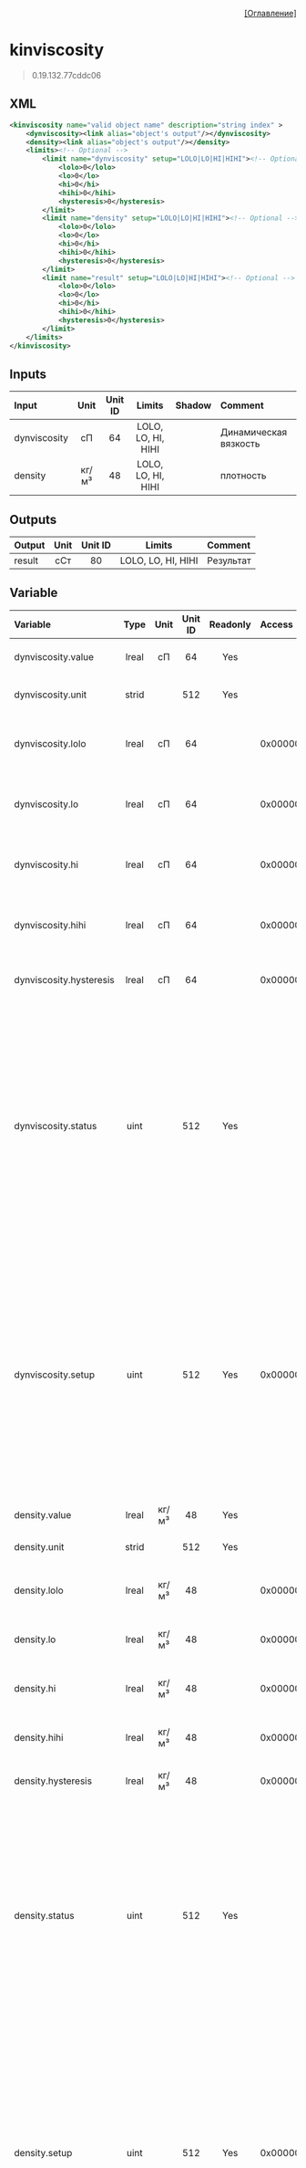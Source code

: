 <p align='right'><a href='index.html'>[Оглавление]</a></p>

# kinviscosity
> 0.19.132.77cddc06
## XML
````xml
<kinviscosity name="valid object name" description="string index" >
	<dynviscosity><link alias="object's output"/></dynviscosity>
	<density><link alias="object's output"/></density>
	<limits><!-- Optional -->
		<limit name="dynviscosity" setup="LOLO|LO|HI|HIHI"><!-- Optional -->
			<lolo>0</lolo>
			<lo>0</lo>
			<hi>0</hi>
			<hihi>0</hihi>
			<hysteresis>0</hysteresis>
		</limit>
		<limit name="density" setup="LOLO|LO|HI|HIHI"><!-- Optional -->
			<lolo>0</lolo>
			<lo>0</lo>
			<hi>0</hi>
			<hihi>0</hihi>
			<hysteresis>0</hysteresis>
		</limit>
		<limit name="result" setup="LOLO|LO|HI|HIHI"><!-- Optional -->
			<lolo>0</lolo>
			<lo>0</lo>
			<hi>0</hi>
			<hihi>0</hihi>
			<hysteresis>0</hysteresis>
		</limit>
	</limits>
</kinviscosity>
````

## Inputs
Input | Unit | Unit ID | Limits | Shadow | Comment
:-- |:--:|:--:|:--:|:--:|:--
dynviscosity | сП | 64 | LOLO, LO, HI, HIHI |  | Динамическая вязкость
density | кг/м³ | 48 | LOLO, LO, HI, HIHI |  | плотность

## Outputs
Output | Unit | Unit ID | Limits | Comment
:-- |:--:|:--:|:--:|:--
result | сСт | 80 | LOLO, LO, HI, HIHI | Результат

## Variable
Variable | Type | Unit | Unit ID | Readonly | Access | Comment
:-- |:--:|:--:|:--:|:--:|:-- |:--
dynviscosity.value | lreal | сП | 64 | Yes |   | Динамическая вязкость. Текущее значение
dynviscosity.unit | strid |  | 512 | Yes |   | Динамическая вязкость. Единицы измерения
dynviscosity.lolo | lreal | сП | 64 |  | 0x00000200 | Динамическая вязкость. Значение аварийного минимума
dynviscosity.lo | lreal | сП | 64 |  | 0x00000200 | Динамическая вязкость. Значение предаварийного минимума
dynviscosity.hi | lreal | сП | 64 |  | 0x00000200 | Динамическая вязкость. Значение предаварийного максимума
dynviscosity.hihi | lreal | сП | 64 |  | 0x00000200 | Динамическая вязкость. Значение аварийного максимума
dynviscosity.hysteresis | lreal | сП | 64 |  | 0x00000200 | Динамическая вязкость. Значение гистерезиса
dynviscosity.status | uint |  | 512 | Yes |   | Динамическая вязкость. Статус:<br/>0: Неопределен<br/>1: Недействительное значение<br/>2: Значение ниже аварийного минимума<br/>3: Значение ниже предаварийного минимума<br/>4: Значение в рабочем диапазоне<br/>5: Значение выше предаварийного максимума<br/>6: Значение выше аварийного максимума<br/>
dynviscosity.setup | uint |  | 512 | Yes | 0x00000200 | Динамическая вязкость. Настройка:<br/>0x0001: Не выдавать сообщения<br/>0x0002: Выдавать сообщение аварийного минимума<br/>0x0004: Выдавать сообщение предаварийного минимума<br/>0x0008: Выдавать сообщение предаварийного максимума<br/>0x0010: Выдавать сообщение аварийного максимума<br/>
density.value | lreal | кг/м³ | 48 | Yes |   | плотность. Текущее значение
density.unit | strid |  | 512 | Yes |   | плотность. Единицы измерения
density.lolo | lreal | кг/м³ | 48 |  | 0x00000200 | плотность. Значение аварийного минимума
density.lo | lreal | кг/м³ | 48 |  | 0x00000200 | плотность. Значение предаварийного минимума
density.hi | lreal | кг/м³ | 48 |  | 0x00000200 | плотность. Значение предаварийного максимума
density.hihi | lreal | кг/м³ | 48 |  | 0x00000200 | плотность. Значение аварийного максимума
density.hysteresis | lreal | кг/м³ | 48 |  | 0x00000200 | плотность. Значение гистерезиса
density.status | uint |  | 512 | Yes |   | плотность. Статус:<br/>0: Неопределен<br/>1: Недействительное значение<br/>2: Значение ниже аварийного минимума<br/>3: Значение ниже предаварийного минимума<br/>4: Значение в рабочем диапазоне<br/>5: Значение выше предаварийного максимума<br/>6: Значение выше аварийного максимума<br/>
density.setup | uint |  | 512 | Yes | 0x00000200 | плотность. Настройка:<br/>0x0001: Не выдавать сообщения<br/>0x0002: Выдавать сообщение аварийного минимума<br/>0x0004: Выдавать сообщение предаварийного минимума<br/>0x0008: Выдавать сообщение предаварийного максимума<br/>0x0010: Выдавать сообщение аварийного максимума<br/>
result.value | lreal | сСт | 80 | Yes |   | Результат. Текущее значение
result.unit | strid |  | 512 | Yes |   | Результат. Единицы измерения
result.lolo | lreal | сСт | 80 |  | 0x00000200 | Результат. Значение аварийного минимума
result.lo | lreal | сСт | 80 |  | 0x00000200 | Результат. Значение предаварийного минимума
result.hi | lreal | сСт | 80 |  | 0x00000200 | Результат. Значение предаварийного максимума
result.hihi | lreal | сСт | 80 |  | 0x00000200 | Результат. Значение аварийного максимума
result.hysteresis | lreal | сСт | 80 |  | 0x00000200 | Результат. Значение гистерезиса
result.status | uint |  | 512 | Yes |   | Результат. Статус:<br/>0: Неопределен<br/>1: Недействительное значение<br/>2: Значение ниже аварийного минимума<br/>3: Значение ниже предаварийного минимума<br/>4: Значение в рабочем диапазоне<br/>5: Значение выше предаварийного максимума<br/>6: Значение выше аварийного максимума<br/>
result.setup | uint |  | 512 | Yes | 0x00000200 | Результат. Настройка:<br/>0x0001: Не выдавать сообщения<br/>0x0002: Выдавать сообщение аварийного минимума<br/>0x0004: Выдавать сообщение предаварийного минимума<br/>0x0008: Выдавать сообщение предаварийного максимума<br/>0x0010: Выдавать сообщение аварийного максимума<br/>
fault | udint |  | 512 | Yes |   | Флаг ошибки


<p align='right'><a href='index.html'>[Оглавление]</a></p>

